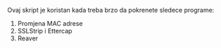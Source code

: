 Ovaj skript je koristan kada treba brzo da pokrenete sledece programe:

1. Promjena MAC adrese
2. SSLStrip i Ettercap
3. Reaver
